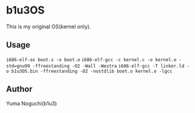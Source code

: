 b1u3OS
====

This is my original OS(kernel only).
## Usage

`i686-elf-as boot.s -o boot.o`
`i686-elf-gcc -c kernel.c -o kernel.o -std=gnu99 -ffreestanding -O2 -Wall -Wextra`
`i686-elf-gcc -T linker.ld -o b1u3OS.bin -ffreestanding -O2 -nostdlib boot.o kernel.o -lgcc`


## Author

Yuma Noguchi(b1u3)
